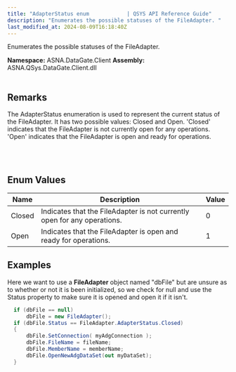 ```yaml
---
title: "AdapterStatus enum            | QSYS API Reference Guide"
description: "Enumerates the possible statuses of the FileAdapter. "
last_modified_at: 2024-08-09T16:18:40Z
---
```


Enumerates the possible statuses of the FileAdapter.

**Namespace:** ASNA.DataGate.Client
**Assembly:** ASNA.QSys.DataGate.Client.dll
<br>
<br>

## Remarks
The AdapterStatus enumeration is used to represent the current status of the FileAdapter. 
It has two possible values: Closed and Open. 
'Closed' indicates that the FileAdapter is not currently open for any operations. 
'Open' indicates that the FileAdapter is open and ready for operations.

<br>
<br>

## Enum Values

| Name | Description | Value
| --- | --- | --- 
| Closed | Indicates that the FileAdapter is not currently open for any operations. | 0 |
| Open | Indicates that the FileAdapter is open and ready for operations. | 1 |

## Examples

Here we want to use a **FileAdapter** object named "dbFile" but are unsure as to whether or not it is been initialized, so we check for null and use the Status property to make sure it is opened and open it if it isn't.

```cs 
  if (dbFile == null)
      dbFile = new FileAdapter();
  if (dbFile.Status == FileAdapter.AdapterStatus.Closed)
  {
      dbFile.SetConnection( myAdgConnection );
      dbFile.FileName = fileName;
      dbFile.MemberName = memberName;
      dbFile.OpenNewAdgDataSet(out myDataSet);
  }
  
```
